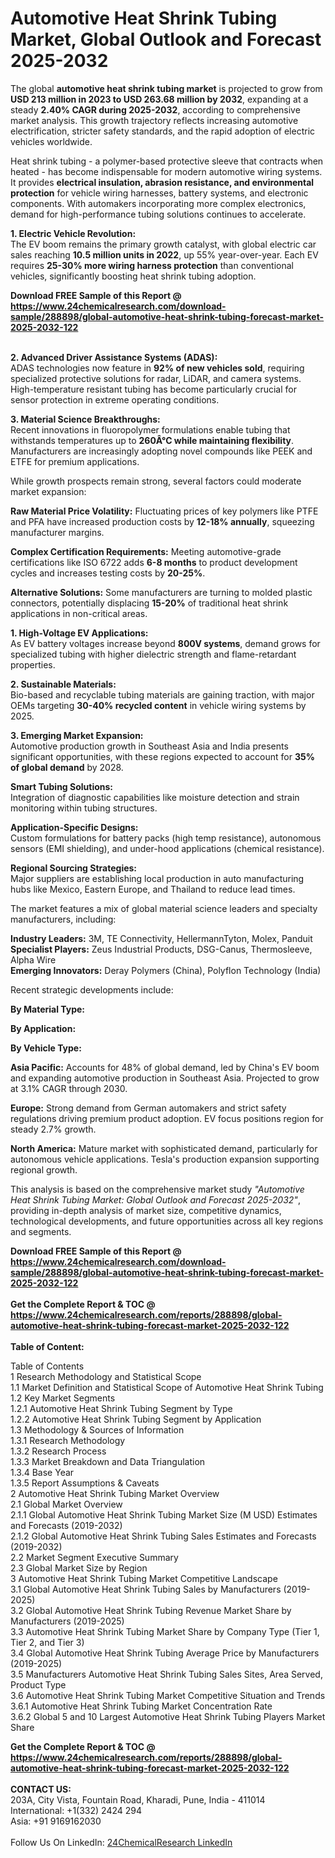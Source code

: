 <h1>Automotive Heat Shrink Tubing Market, Global Outlook and Forecast 2025-2032</h1><p>The global <strong>automotive heat shrink tubing market</strong> is projected to grow from <strong>USD 213 million in 2023 to USD 263.68 million by 2032</strong>, expanding at a steady <strong>2.40% CAGR during 2025-2032</strong>, according to comprehensive market analysis. This growth trajectory reflects increasing automotive electrification, stricter safety standards, and the rapid adoption of electric vehicles worldwide.</p><p>Heat shrink tubing - a polymer-based protective sleeve that contracts when heated - has become indispensable for modern automotive wiring systems. It provides <strong>electrical insulation, abrasion resistance, and environmental protection</strong> for vehicle wiring harnesses, battery systems, and electronic components. With automakers incorporating more complex electronics, demand for high-performance tubing solutions continues to accelerate.</p><p><strong>1. Electric Vehicle Revolution:</strong><br>
The EV boom remains the primary growth catalyst, with global electric car sales reaching <strong>10.5 million units in 2022</strong>, up 55% year-over-year. Each EV requires <strong>25-30% more wiring harness protection</strong> than conventional vehicles, significantly boosting heat shrink tubing adoption.</p><div><b>Download FREE Sample of this Report @ 
            <a href="https://www.24chemicalresearch.com/download-sample/288898/global-automotive-heat-shrink-tubing-forecast-market-2025-2032-122">
            https://www.24chemicalresearch.com/download-sample/288898/global-automotive-heat-shrink-tubing-forecast-market-2025-2032-122</a></b></div><br><p><strong>2. Advanced Driver Assistance Systems (ADAS):</strong><br>
ADAS technologies now feature in <strong>92% of new vehicles sold</strong>, requiring specialized protective solutions for radar, LiDAR, and camera systems. High-temperature resistant tubing has become particularly crucial for sensor protection in extreme operating conditions.</p><p><strong>3. Material Science Breakthroughs:</strong><br>
Recent innovations in fluoropolymer formulations enable tubing that withstands temperatures up to <strong>260Â°C while maintaining flexibility</strong>. Manufacturers are increasingly adopting novel compounds like PEEK and ETFE for premium applications.</p><p>While growth prospects remain strong, several factors could moderate market expansion:</p><p><strong>Raw Material Price Volatility:</strong> Fluctuating prices of key polymers like PTFE and PFA have increased production costs by <strong>12-18% annually</strong>, squeezing manufacturer margins.</p><p><strong>Complex Certification Requirements:</strong> Meeting automotive-grade certifications like ISO 6722 adds <strong>6-8 months</strong> to product development cycles and increases testing costs by <strong>20-25%</strong>.</p><p><strong>Alternative Solutions:</strong> Some manufacturers are turning to molded plastic connectors, potentially displacing <strong>15-20%</strong> of traditional heat shrink applications in non-critical areas.</p><p><strong>1. High-Voltage EV Applications:</strong><br>
As EV battery voltages increase beyond <strong>800V systems</strong>, demand grows for specialized tubing with higher dielectric strength and flame-retardant properties.</p><p><strong>2. Sustainable Materials:</strong><br>
Bio-based and recyclable tubing materials are gaining traction, with major OEMs targeting <strong>30-40% recycled content</strong> in vehicle wiring systems by 2025.</p><p><strong>3. Emerging Market Expansion:</strong><br>
Automotive production growth in Southeast Asia and India presents significant opportunities, with these regions expected to account for <strong>35% of global demand</strong> by 2028.</p><p><strong>Smart Tubing Solutions:</strong><br>
	Integration of diagnostic capabilities like moisture detection and strain monitoring within tubing structures.</p><p><strong>Application-Specific Designs:</strong><br>
	Custom formulations for battery packs (high temp resistance), autonomous sensors (EMI shielding), and under-hood applications (chemical resistance).</p><p><strong>Regional Sourcing Strategies:</strong><br>
	Major suppliers are establishing local production in auto manufacturing hubs like Mexico, Eastern Europe, and Thailand to reduce lead times.</p><p>The market features a mix of global material science leaders and specialty manufacturers, including:</p><p><strong>Industry Leaders:</strong> 3M, TE Connectivity, HellermannTyton, Molex, Panduit<br>
<strong>Specialist Players:</strong> Zeus Industrial Products, DSG-Canus, Thermosleeve, Alpha Wire<br>
<strong>Emerging Innovators:</strong> Deray Polymers (China), Polyflon Technology (India)</p><p>Recent strategic developments include:</p><p><strong>By Material Type:</strong></p><p><strong>By Application:</strong></p><p><strong>By Vehicle Type:</strong></p><p><strong>Asia Pacific:</strong> Accounts for 48% of global demand, led by China's EV boom and expanding automotive production in Southeast Asia. Projected to grow at 3.1% CAGR through 2030.</p><p><strong>Europe:</strong> Strong demand from German automakers and strict safety regulations driving premium product adoption. EV focus positions region for steady 2.7% growth.</p><p><strong>North America:</strong> Mature market with sophisticated demand, particularly for autonomous vehicle applications. Tesla's production expansion supporting regional growth.</p><p>This analysis is based on the comprehensive market study <em>"Automotive Heat Shrink Tubing Market: Global Outlook and Forecast 2025-2032"</em>, providing in-depth analysis of market size, competitive dynamics, technological developments, and future opportunities across all key regions and segments.</p><div><b>Download FREE Sample of this Report @ 
            <a href="https://www.24chemicalresearch.com/download-sample/288898/global-automotive-heat-shrink-tubing-forecast-market-2025-2032-122">
            https://www.24chemicalresearch.com/download-sample/288898/global-automotive-heat-shrink-tubing-forecast-market-2025-2032-122</a></b></div><br><div><b>Get the Complete Report & TOC @ 
            <a href="https://www.24chemicalresearch.com/reports/288898/global-automotive-heat-shrink-tubing-forecast-market-2025-2032-122">
            https://www.24chemicalresearch.com/reports/288898/global-automotive-heat-shrink-tubing-forecast-market-2025-2032-122</a></b></div><br>
            <b>Table of Content:</b><p>Table of Contents<br />
1 Research Methodology and Statistical Scope<br />
1.1 Market Definition and Statistical Scope of Automotive Heat Shrink Tubing<br />
1.2 Key Market Segments<br />
1.2.1 Automotive Heat Shrink Tubing Segment by Type<br />
1.2.2 Automotive Heat Shrink Tubing Segment by Application<br />
1.3 Methodology & Sources of Information<br />
1.3.1 Research Methodology<br />
1.3.2 Research Process<br />
1.3.3 Market Breakdown and Data Triangulation<br />
1.3.4 Base Year<br />
1.3.5 Report Assumptions & Caveats<br />
2 Automotive Heat Shrink Tubing Market Overview<br />
2.1 Global Market Overview<br />
2.1.1 Global Automotive Heat Shrink Tubing Market Size (M USD) Estimates and Forecasts (2019-2032)<br />
2.1.2 Global Automotive Heat Shrink Tubing Sales Estimates and Forecasts (2019-2032)<br />
2.2 Market Segment Executive Summary<br />
2.3 Global Market Size by Region<br />
3 Automotive Heat Shrink Tubing Market Competitive Landscape<br />
3.1 Global Automotive Heat Shrink Tubing Sales by Manufacturers (2019-2025)<br />
3.2 Global Automotive Heat Shrink Tubing Revenue Market Share by Manufacturers (2019-2025)<br />
3.3 Automotive Heat Shrink Tubing Market Share by Company Type (Tier 1, Tier 2, and Tier 3)<br />
3.4 Global Automotive Heat Shrink Tubing Average Price by Manufacturers (2019-2025)<br />
3.5 Manufacturers Automotive Heat Shrink Tubing Sales Sites, Area Served, Product Type<br />
3.6 Automotive Heat Shrink Tubing Market Competitive Situation and Trends<br />
3.6.1 Automotive Heat Shrink Tubing Market Concentration Rate<br />
3.6.2 Global 5 and 10 Largest Automotive Heat Shrink Tubing Players Market Share </p><div><b>Get the Complete Report & TOC @ 
            <a href="https://www.24chemicalresearch.com/reports/288898/global-automotive-heat-shrink-tubing-forecast-market-2025-2032-122">
            https://www.24chemicalresearch.com/reports/288898/global-automotive-heat-shrink-tubing-forecast-market-2025-2032-122</a></b></div><br><b>CONTACT US:</b><br>
            203A, City Vista, Fountain Road, Kharadi, Pune, India - 411014<br>
            International: +1(332) 2424 294<br>
            Asia: +91 9169162030 <br><br>
            Follow Us On LinkedIn: <a href="https://www.linkedin.com/company/24chemicalresearch/">24ChemicalResearch LinkedIn</a>